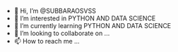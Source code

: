 - 👋 Hi, I’m @SUBBARAOSVSS
- 👀 I’m interested in PYTHON AND DATA SCIENCE
- 🌱 I’m currently learning PYTHON AND DATA SCIENCE
- 💞️ I’m looking to collaborate on ...
- 📫 How to reach me ...

<!---
SUBBARAOSVSS/SUBBARAOSVSS is a ✨ special ✨ repository because its `README.md` (this file) appears on your GitHub profile.
You can click the Preview link to take a look at your changes.
--->
